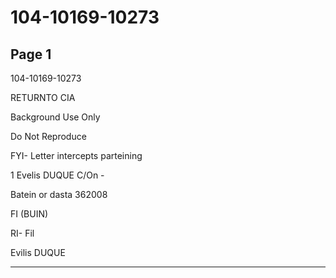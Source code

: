 # 104-10169-10273

## Page 1

104-10169-10273

RETURNTO CIA

Background Use Only

Do Not Reproduce

FYI- Letter intercepts parteining

1 Evelis DUQUE C/On -

Batein or dasta 362008

FI (BUIN)

RI- Fil

Evilis DUQUE

---


